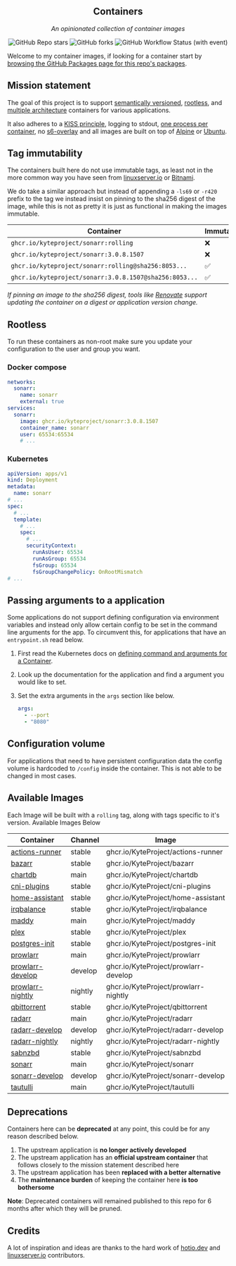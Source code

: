 <!---
NOTE: AUTO-GENERATED FILE
to edit this file, instead edit its template at: ./github/scripts/templates/README.md.j2
-->
<div align="center">


## Containers

_An opinionated collection of container images_

</div>

<div align="center">

![GitHub Repo stars](https://img.shields.io/github/stars/kyteproject/containers?style=for-the-badge)
![GitHub forks](https://img.shields.io/github/forks/kyteproject/containers?style=for-the-badge)
![GitHub Workflow Status (with event)](https://img.shields.io/github/actions/workflow/status/kyteproject/containers/release-scheduled.yaml?style=for-the-badge&label=Scheduled%20Release)

</div>

Welcome to my container images, if looking for a container start by [browsing the GitHub Packages page for this repo's packages](https://github.com/kyteproject?tab=packages&repo_name=containers).

## Mission statement

The goal of this project is to support [semantically versioned](https://semver.org/), [rootless](https://rootlesscontaine.rs/), and [multiple architecture](https://www.docker.com/blog/multi-arch-build-and-images-the-simple-way/) containers for various applications.

It also adheres to a [KISS principle](https://en.wikipedia.org/wiki/KISS_principle), logging to stdout, [one process per container](https://testdriven.io/tips/59de3279-4a2d-4556-9cd0-b444249ed31e/), no [s6-overlay](https://github.com/just-containers/s6-overlay) and all images are built on top of [Alpine](https://hub.docker.com/_/alpine) or [Ubuntu](https://hub.docker.com/_/ubuntu).

## Tag immutability

The containers built here do not use immutable tags, as least not in the more common way you have seen from [linuxserver.io](https://fleet.linuxserver.io/) or [Bitnami](https://bitnami.com/stacks/containers).

We do take a similar approach but instead of appending a `-ls69` or `-r420` prefix to the tag we instead insist on pinning to the sha256 digest of the image, while this is not as pretty it is just as functional in making the images immutable.

| Container                                          | Immutable |
|----------------------------------------------------|-----------|
| `ghcr.io/kyteproject/sonarr:rolling`                   | ❌         |
| `ghcr.io/kyteproject/sonarr:3.0.8.1507`                | ❌         |
| `ghcr.io/kyteproject/sonarr:rolling@sha256:8053...`    | ✅         |
| `ghcr.io/kyteproject/sonarr:3.0.8.1507@sha256:8053...` | ✅         |

_If pinning an image to the sha256 digest, tools like [Renovate](https://github.com/renovatebot/renovate) support updating the container on a digest or application version change._

## Rootless

To run these containers as non-root make sure you update your configuration to the user and group you want.

### Docker compose

```yaml
networks:
  sonarr:
    name: sonarr
    external: true
services:
  sonarr:
    image: ghcr.io/kyteproject/sonarr:3.0.8.1507
    container_name: sonarr
    user: 65534:65534
    # ...
```

### Kubernetes

```yaml
apiVersion: apps/v1
kind: Deployment
metadata:
  name: sonarr
# ...
spec:
  # ...
  template:
    # ...
    spec:
      # ...
      securityContext:
        runAsUser: 65534
        runAsGroup: 65534
        fsGroup: 65534
        fsGroupChangePolicy: OnRootMismatch
# ...
```

## Passing arguments to a application

Some applications do not support defining configuration via environment variables and instead only allow certain config to be set in the command line arguments for the app. To circumvent this, for applications that have an `entrypoint.sh` read below.

1. First read the Kubernetes docs on [defining command and arguments for a Container](https://kubernetes.io/docs/tasks/inject-data-application/define-command-argument-container/).
2. Look up the documentation for the application and find a argument you would like to set.
3. Set the extra arguments in the `args` section like below.

    ```yaml
    args:
      - --port
      - "8080"
    ```

## Configuration volume

For applications that need to have persistent configuration data the config volume is hardcoded to `/config` inside the container. This is not able to be changed in most cases.

## Available Images

Each Image will be built with a `rolling` tag, along with tags specific to it's version. Available Images Below

Container | Channel | Image
--- | --- | ---
[actions-runner](https://github.com/KyteProject/containers/pkgs/container/actions-runner) | stable | ghcr.io/KyteProject/actions-runner
[bazarr](https://github.com/KyteProject/containers/pkgs/container/bazarr) | stable | ghcr.io/KyteProject/bazarr
[chartdb](https://github.com/KyteProject/containers/pkgs/container/chartdb) | main | ghcr.io/KyteProject/chartdb
[cni-plugins](https://github.com/KyteProject/containers/pkgs/container/cni-plugins) | stable | ghcr.io/KyteProject/cni-plugins
[home-assistant](https://github.com/KyteProject/containers/pkgs/container/home-assistant) | stable | ghcr.io/KyteProject/home-assistant
[irqbalance](https://github.com/KyteProject/containers/pkgs/container/irqbalance) | stable | ghcr.io/KyteProject/irqbalance
[maddy](https://github.com/KyteProject/containers/pkgs/container/maddy) | main | ghcr.io/KyteProject/maddy
[plex](https://github.com/KyteProject/containers/pkgs/container/plex) | stable | ghcr.io/KyteProject/plex
[postgres-init](https://github.com/KyteProject/containers/pkgs/container/postgres-init) | stable | ghcr.io/KyteProject/postgres-init
[prowlarr](https://github.com/KyteProject/containers/pkgs/container/prowlarr) | main | ghcr.io/KyteProject/prowlarr
[prowlarr-develop](https://github.com/KyteProject/containers/pkgs/container/prowlarr-develop) | develop | ghcr.io/KyteProject/prowlarr-develop
[prowlarr-nightly](https://github.com/KyteProject/containers/pkgs/container/prowlarr-nightly) | nightly | ghcr.io/KyteProject/prowlarr-nightly
[qbittorrent](https://github.com/KyteProject/containers/pkgs/container/qbittorrent) | stable | ghcr.io/KyteProject/qbittorrent
[radarr](https://github.com/KyteProject/containers/pkgs/container/radarr) | main | ghcr.io/KyteProject/radarr
[radarr-develop](https://github.com/KyteProject/containers/pkgs/container/radarr-develop) | develop | ghcr.io/KyteProject/radarr-develop
[radarr-nightly](https://github.com/KyteProject/containers/pkgs/container/radarr-nightly) | nightly | ghcr.io/KyteProject/radarr-nightly
[sabnzbd](https://github.com/KyteProject/containers/pkgs/container/sabnzbd) | stable | ghcr.io/KyteProject/sabnzbd
[sonarr](https://github.com/KyteProject/containers/pkgs/container/sonarr) | main | ghcr.io/KyteProject/sonarr
[sonarr-develop](https://github.com/KyteProject/containers/pkgs/container/sonarr-develop) | develop | ghcr.io/KyteProject/sonarr-develop
[tautulli](https://github.com/KyteProject/containers/pkgs/container/tautulli) | main | ghcr.io/KyteProject/tautulli


## Deprecations

Containers here can be **deprecated** at any point, this could be for any reason described below.

1. The upstream application is **no longer actively developed**
2. The upstream application has an **official upstream container** that follows closely to the mission statement described here
3. The upstream application has been **replaced with a better alternative**
4. The **maintenance burden** of keeping the container here **is too bothersome**

**Note**: Deprecated containers will remained published to this repo for 6 months after which they will be pruned.

## Credits

A lot of inspiration and ideas are thanks to the hard work of [hotio.dev](https://hotio.dev/) and [linuxserver.io](https://www.linuxserver.io/) contributors.